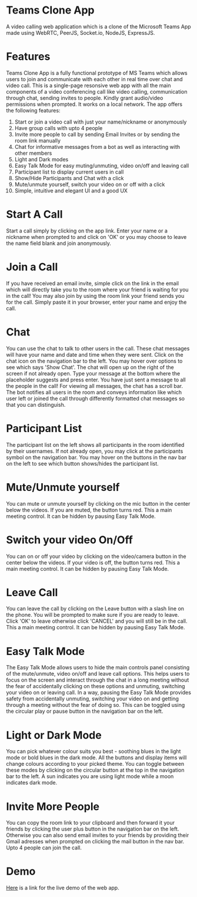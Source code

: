 # Teams Clone App

A video calling web application which is a clone of the Microsoft Teams App made using WebRTC, PeerJS, Socket.io, NodeJS, ExpressJS. 


# Features
Teams Clone App is a fully functional prototype of MS Teams which allows users to join and communicate with each other in real time over chat and video call. This is a single-page resonsive web app with all the main components of a video conferencing call like video calling, communication through chat, sending invites to people. Kindly grant audio/video permissions when prompted. It works on a local network. The app offers the following features:
  1.  Start or join a video call with just your name/nickname or anonymously
  2.  Have group calls with upto 4 people
  3.  Invite more people to call by sending Email Invites or by sending the room link manually
  4.  Chat for informative messages from a bot as well as interacting with other members
  5.  Light and Dark modes
  6.  Easy Talk Mode for easy muting/unmuting, video on/off and leaving call
  7.  Participant list to display current users in call
  8.  Show/Hide Participants and Chat with a click
  9.  Mute/unmute yourself, switch your video on or off with a click
  10.  Simple, intuitive and elegant UI and a good UX
  
# Start A Call
Start a call simply by clicking on the app link. Enter your name or a nickname when prompted to and click on 'OK' or you may choose to leave the name field blank and join anonymously.

# Join a Call
If you have received an email invite, simple click on the link in the email which will directly take you to the room where your friend is waiting for you in the call!
You may also join by using the room link your friend sends you for the call. Simply paste it in your browser, enter your name and enjoy the call.

# Chat
You can use the chat to talk to other users in the call. These chat messages will have your name and date and time when they were sent. Click on the chat icon on the navigation bar to the left. You may hover over options to see which says 'Show Chat'. The chat will open up on the right of the screen if not already open. Type your message at the bottom where the placeholder suggests and press enter. You have just sent a message to all the people in the call! For viewing all messages, the chat has a scroll bar. The bot notifies all users in the room and conveys information like which user left or joined the call through differently formatted chat messages so that you can distinguish.

# Participant List
The participant list on the left shows all participants in the room identified by their usernames. If not already open, you may click at the participants symbol on the navigation bar. You may hover on the buttons in the nav bar on the left to see which button shows/hides the participant list.
  
  # Mute/Unmute yourself
 You can mute or unmute yourself by clicking on the mic button in the center below the videos. If you are muted, the button turns red. This a main meeting control. It can be hidden by pausing Easy Talk Mode.
 
 # Switch your video On/Off
 You can on or off your video by clicking on the video/camera button in the center below the videos. If your video is off, the button turns red. This a main meeting control. It can be hidden by pausing Easy Talk Mode.
 
 # Leave Call
 You can leave the call by clicking on the Leave button with a slash line on the phone. You will be prompted to make sure if you are ready to leave. Click 'OK' to leave otherwise click 'CANCEL' and you will still be in the call. This a main meeting control. It can be hidden by pausing Easy Talk Mode.
 
  # Easy Talk Mode
  The Easy Talk Mode allows users to hide the main controls panel consisting of the mute/unmute, video on/off and leave call options. This helps users to focus on the screen and interact through the chat in a long meeting without the fear of accidentally clicking on these options and unmuting, switching your video on or leaving call. In a way, pausing the Easy Talk Mode provides safety from accidentally unmuting, switching your video on and getting through a meeting without the fear of doing so. This can be toggled using the circular play or pause button in the navigation bar on the left.
  
  # Light or Dark Mode
 You can pick whatever colour suits you best - soothing blues in the light mode or bold blues in the dark mode. All the buttons and display items will change colours according to your picked theme. You can toggle between these modes by clicking on the circular button at the top in the navigation bar to the left. A sun indicates you are using light mode while a moon indicates dark mode.
 
 # Invite More People
 You can copy the room link to your clipboard and then forward it your friends by clicking the user plus button in the navigation bar on the left. Otherwise you can also send email invites to your friends by providing their Gmail adresses when prompted on clicking the mail button in the nav bar. Upto 4 people can join the call. 
  
 # Demo
[Here](https://hidden-plateau-48120.herokuapp.com/) is a link for the live demo of the web app.
